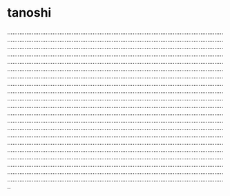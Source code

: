 # tanoshi

..............................................................................................................................................................................................................................................................................................................................................................................................................................................................................................................................................................................................................................................................................................................................................................................................................................................................................................................................................................................................................................................................................................................................................................................................................................................................................................................................................................................................................................................................................................................................................................................................................................................................................................................................................................................................................................................................................................................................................................................................................................................................................................................................................................................................................................................................................................................................................................................................................................................................................................................................................................................................................................................................................................................